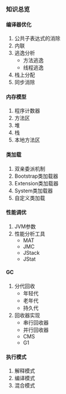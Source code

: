 
### 知识总览
#### 编译器优化
1. 公共子表达式的消除
2. 内联
3. 逃逸分析
    - 方法逃逸
    - 线程逃逸
4. 栈上分配
5. 同步消除
#### 内存模型
1. 程序计数器
2. 方法区
3. 堆
4. 栈
5. 本地方法区
#### 类加载
1. 双亲委派机制
2. Bootstrap类加载器
3. Extension类加载器
4. System类加载器
5. 自定义类加载
#### 性能调优
1. JVM参数
2. 性能分析工具
    - MAT
    - JMC
    - JStack
    - JStat
#### GC
1. 分代回收
    - 年轻代
    - 老年代
    - 持久代
2. 回收器实现
    - 串行回收器
    - 并行回收器
    - CMS
    - G1
#### 执行模式
1. 解释模式
2. 编译模式
3. 混合模式

